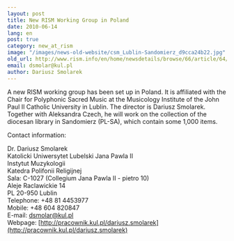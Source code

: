 ```yaml
---
layout: post
title: New RISM Working Group in Poland
date: 2010-06-14
lang: en
post: true
category: new_at_rism
image: "/images/news-old-website/csm_Lublin-Sandomierz_d9cca24b22.jpg"
old_url: http://www.rism.info/en/home/newsdetails/browse/66/article/64/new-rism-working-group-in-poland.html
email: dsmolar@kul.pl
author: Dariusz Smolarek
---
```


A new RISM working group has been set up in Poland. It is affiliated with the Chair for Polyphonic Sacred Music at the Musicology Institute of the John Paul II Catholic University in Lublin. The director is Dariusz Smolarek. Together with Aleksandra Czech, he will work on the collection of the diocesan library in Sandomierz (PL-SA), which contain some 1,000 items.  

Contact information:  

Dr. Dariusz Smolarek  
Katolicki Uniwersytet Lubelski Jana Pawla II  
Instytut Muzykologii  
Katedra Polifonii Religijnej  
Sala: C-1027 (Collegium Jana Pawla II - pietro 10)  
Aleje Raclawickie 14  
PL 20-950 Lublin  
Telephone: +48 81 4453977  
Mobile: +48 604 820847  
E-mail: [dsmolar@kul.pl](mailto:dsmolar@kul.pl)  
Webpage: [http://pracownik.kul.pl/dariusz.smolarek](http://pracownik.kul.pl/dariusz.smolarek)  
